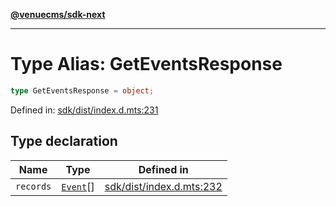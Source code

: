 [**@venuecms/sdk-next**](../Index.md)

***

# Type Alias: GetEventsResponse

```ts
type GetEventsResponse = object;
```

Defined in: [sdk/dist/index.d.mts:231](https://github.com/venuecms/sdk/blob/aa6bf5e2569259dec55e399babe648ca7df4042f/packages/sdk/dist/index.d.mts#L231)

## Type declaration

| Name | Type | Defined in |
| ------ | ------ | ------ |
| <a id="records"></a> `records` | [`Event`](Event.md)[] | [sdk/dist/index.d.mts:232](https://github.com/venuecms/sdk/blob/aa6bf5e2569259dec55e399babe648ca7df4042f/packages/sdk/dist/index.d.mts#L232) |
